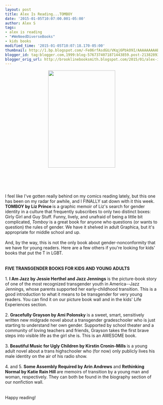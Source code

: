```yaml
---
layout: post
title: Alex Is Reading...TOMBOY
date: '2015-01-05T10:07:00.001-05:00'
author: Alex S
tags:
- alex is reading
- "#WeNeedDiverseBooks"
- kids books
modified_time: '2015-01-05T10:07:18.170-05:00'
thumbnail: http://1.bp.blogspot.com/-Fe06rfAsdGU/VKqj6PbkO9I/AAAAAAAAABo/9vYAxYJpdNg/s72-c/tomboy.jpg
blogger_id: tag:blogger.com,1999:blog-5767374071871443859.post-2138289306573014304
blogger_orig_url: http://brooklinebooksmith.blogspot.com/2015/01/alex-is-readingtomboy.html
---
```


<div class="separator" style="clear: both; text-align: center;"><a href="http://1.bp.blogspot.com/-Fe06rfAsdGU/VKqj6PbkO9I/AAAAAAAAABo/9vYAxYJpdNg/s1600/tomboy.jpg" imageanchor="1" style="margin-left: 1em; margin-right: 1em;"><img border="0" src="http://1.bp.blogspot.com/-Fe06rfAsdGU/VKqj6PbkO9I/AAAAAAAAABo/9vYAxYJpdNg/s1600/tomboy.jpg" height="320" width="221" /></a></div><br /><br /><br /><br /><br />I feel like I've gotten really behind on my comics reading lately, but this one has been on my radar for awhile, and I FINALLY sat down with it this week. <b>TOMBOY by Liz Prince<i> </i></b>is a graphic memoir of Liz's search for gender identity in a culture that frequently subscribes to only two distinct boxes: Girly Girl and Guy Stuff. Funny, lively, and unafraid of being a little bit complicated, <i>Tomboy</i> is a great book for anyone who questions (or wants to question) the rules of gender. We have it shelved in adult Graphica, but it's appropriate for middle school and up.<br /><br />And, by the way, this is not the only book about gender-nonconformity that we have for young readers. Here are a few others if you're looking for<b> </b>kids' books that put the<b> </b>T in LGBT.<br /><b><br /><br />FIVE TRANSGENDER BOOKS FOR KIDS AND YOUNG ADULTS</b><br /><br />1. <b>I Am Jazz by Jessie Herthel and Jazz Jennings</b> is the picture-book story of one of the most recognized transgender youth in America--Jazz Jennings, whose parents supported her early-childhood transition. This is a good introduction to what it means to be transgender for very young readers. You can find it on our picture book wall and in the kids' Life Experiences section.<br /><br />2. <b>Gracefully Grayson by Ami Polonsky</b> is a sweet, smart, sensitively written new midgrade novel about a transgender gradeschooler who is just starting to understand her own gender. Supported by school theater and a community of loving teachers and friends, Grayson takes the first brave steps into visible life as the girl she is. This is an AWESOME book.<br /><br />3. <b>Beautiful Music for Ugly Children by Kirstin Cronin-Mills<i> </i></b>is a young adult novel about a trans highschooler who (for now) only publicly lives his male identity on the air of his radio show.<br /><br />4. and 5. <b>Some Assembly Required by Arin Andrews</b> and <b>Rethinking Normal by Katie Rain Hill<i> </i></b>are memoirs of transition by a young man and woman, respectively. They can both be found in the biography section of our nonfiction wall.<br /><br /><br />Happy reading!<br />